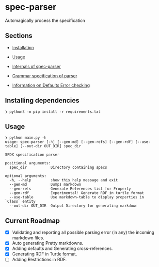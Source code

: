 # spec-parser

Automagically process the specification

## Sections

- [Installation](#installing-dependencies)

- [Usage](#usage) 

- [Internals of spec-parser](./docs/md_docs/internals.md)

- [Grammar specification of parser](./docs/md_docs/grammar.md)

- [Information on Defaults Error checking](./docs/md_docs/error_checks.md)


## Installing dependencies

```
❯ python3 -m pip install -r requirements.txt
```

## Usage

```
❯ python main.py -h
usage: spec-parser [-h] [--gen-md] [--gen-refs] [--gen-rdf] [--use-table] [--out-dir OUT_DIR] spec_dir

SPDX specification parser

positional arguments:
  spec_dir           Directory containing specs

optional arguments:
  -h, --help         show this help message and exit
  --gen-md           Dumps markdown
  --gen-refs         Generate References list for Property
  --gen-rdf          Experimental! Generate RDF in turtle format
  --use-table        Use markdown-table to display properties in `Class` entity
  --out-dir OUT_DIR  Output Directory for generating markdown
```

## Current Roadmap

- [X] Validating and reporting all possible parsing error (in any) the incoming markdown files.
- [X] Auto generating Pretty markdowns.
- [X] Adding defaults and Generating cross-references.
- [X] Generating RDF in Turtle format.
- [ ] Adding Restrictions in RDF.